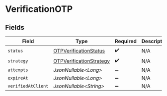 # VerificationOTP


## Fields

| Field                                                                         | Type                                                                          | Required                                                                      | Description                                                                   |
| ----------------------------------------------------------------------------- | ----------------------------------------------------------------------------- | ----------------------------------------------------------------------------- | ----------------------------------------------------------------------------- |
| `status`                                                                      | [OTPVerificationStatus](../../models/components/OTPVerificationStatus.md)     | :heavy_check_mark:                                                            | N/A                                                                           |
| `strategy`                                                                    | [OTPVerificationStrategy](../../models/components/OTPVerificationStrategy.md) | :heavy_check_mark:                                                            | N/A                                                                           |
| `attempts`                                                                    | *JsonNullable\<Long>*                                                         | :heavy_minus_sign:                                                            | N/A                                                                           |
| `expireAt`                                                                    | *JsonNullable\<Long>*                                                         | :heavy_minus_sign:                                                            | N/A                                                                           |
| `verifiedAtClient`                                                            | *JsonNullable\<String>*                                                       | :heavy_minus_sign:                                                            | N/A                                                                           |